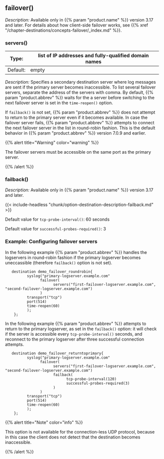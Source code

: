 ---
---
<!-- DISCLAIMER: This file is based on the syslog-ng Open Source Edition documentation https://github.com/balabit/syslog-ng-ose-guides/commit/2f4a52ee61d1ea9ad27cb4f3168b95408fddfdf2 and is used under the terms of The syslog-ng Open Source Edition Documentation License. The file has been modified by Axoflow. -->

## failover()

*Description:* Available only in {{% param "product.name" %}} version 3.17 and later. For details about how client-side failover works, see {{% xref "/chapter-destinations/concepts-failover/_index.md" %}}.



### servers()

| Type:        | list of IP addresses and fully-qualified domain names |
|--------------|-----------|
| Default:     | empty  |

*Description:* Specifies a secondary destination server where log messages are sent if the primary server becomes inaccessible. To list several failover servers, separate the address of the servers with comma. By default, {{% param "product.abbrev" %}} waits for the a server before switching to the next failover server is set in the `time-reopen()` option.

If `failback()` is not set, {{% param "product.abbrev" %}} does not attempt to return to the primary server even if it becomes available. In case the failover server fails, {{% param "product.abbrev" %}} attempts to connect the next failover server in the list in round-robin fashion.<span data-conditions="General.PE"> This is the default behavior in {{% param "product.abbrev" %}} version 7.0.9 and earlier.</span>

{{% alert title="Warning" color="warning" %}}

The failover servers must be accessible on the same port as the primary server.

{{% /alert %}}


### failback()


*Description:* Available only in {{% param "product.name" %}} version 3.17 and later.

{{< include-headless "chunk/option-destination-description-failback.md" >}}

Default value for `tcp-probe-interval()`: 60 seconds

Default value for `successful-probes-required()`: 3


### Example: Configuring failover servers

In the following example {{% param "product.abbrev" %}} handles the logservers in round-robin fashion if the primary logserver becomes uneccassible (therefore `failback()` option is not set).

```shell
   destination demo_failover_roundrobin{
          syslog("primary-logserver.example.com"
                failover(
                      servers("first-failover-logserver.example.com", "second-failover-logserver.example.com")
                )
          transport("tcp")
          port(514)
          time-reopen(60)
          );
    };
```

In the following example {{% param "product.abbrev" %}} attempts to return to the primary logserver, as set in the `failback()` option: it will check if the server is accessible every `tcp-probe-interval()` seconds, and reconnect to the primary logserver after three successful connection attempts.

```shell
   destination demo_failover_returntoprimary{
          syslog("primary-logserver.example.com"
                failover(
                      servers("first-failover-logserver.example.com", "second-failover-logserver.example.com")
                      failback(
                            tcp-probe-interval(120)
                            successful-probes-required(3)
                      )
                )
          transport("tcp")
          port(514)
          time-reopen(60)
          );
    };
```


{{% alert title="Note" color="info" %}}

This option is not available for the connection-less UDP protocol, because in this case the client does not detect that the destination becomes inaccessible.

{{% /alert %}}

